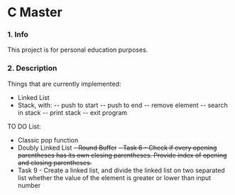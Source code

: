 # C Master
### 1. Info
This project is for personal education purposes.


### 2. Description
Things that are currently implemented:
 - Linked List
 - Stack, with:
 -- push to start
 -- push to end
 -- remove element
 -- search in stack
 -- print stack
 -- exit program
 
TO DO List:
  - Classic pop function
  - Doubly Linked List
  ~~- Round Buffer~~
  ~~- Task 6 - Check if every opening parentheses has its own closing parentheses. Provide index of opening and closing parentheses.~~
  - Task 9 - Create a linked list, and divide the linked list on two separated list whether the value of the element is greater or lower than input number
